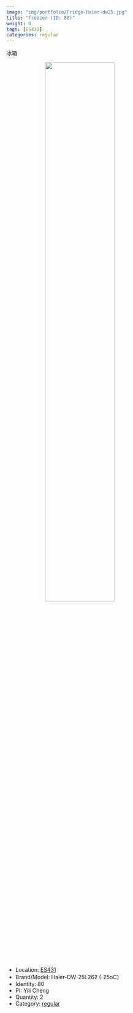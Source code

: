 ```yaml
---
image: "img/portfolio/Fridge-Haier-dw25.jpg"
title: "freezer (ID: 80)"
weight: 0
tags: [ES431]
categories: regular
---
```


冰箱

<!--more-->

<img src="../../img/portfolio/Fridge-Haier-dw25.jpg" width="60%" style="display: block; margin: auto;">

- Location: [ES431](../../tags/es431)
- Brand/Model: Haier-DW-25L262 (-25oC）
- Identity: 80
- PI: Yili Cheng
- Quantity: 2
- Category: [regular](../../categories/regular)






